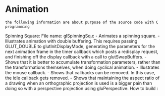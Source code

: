 # Animation 
	the following information are about purpose of the source code with C programming

Spinning Square:
File name: glSpinningSq.c
	- Animates a spinning square.
    - Illustrates animation with double buffering. This requires passing GLUT_DOUBLE to glutInitDisplayMode, generating the parameters for the next animation frame in the timer callback which posts a redisplay request, and finishing off the display callback with a call to glutSwapBuffers.
    - Shows that it is better to accumulate transformation parameters, rather than the transformations themselves, when doing cyclical animation.
    - Illustrates the mouse callback.
    - Shows that callbacks can be removed. In this case, the idle callback gets removed.
    - Shows that maintaining the aspect ratio of a drawing when an orthographic projection is used is a bigger pain than doing so with a perspective projection using gluPerspective.
	How to build :
